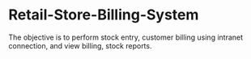 # Retail-Store-Billing-System
The objective is to perform stock entry, customer billing using intranet connection, and view billing, stock reports.
